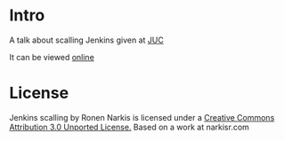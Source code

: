 # Intro

A talk about scalling Jenkins given at [JUC](http://www.cloudbees.com/jenkins-user-conference-2012-israel-abstracts.cb#RonenNarkis)

It can be viewed [online](http://narkisr.github.com/jenkins-scaling/#title)

# License

Jenkins scalling by Ronen Narkis is licensed under a [Creative Commons Attribution 3.0 Unported License.](https://creativecommons.org/licenses/by/3.0/) Based on a work at narkisr.com


